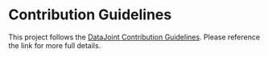 # Contribution Guidelines

This project follows the [DataJoint Contribution
Guidelines](https://docs.datajoint.io/python/community/02-Contribute.html). Please
reference the link for more full details.
